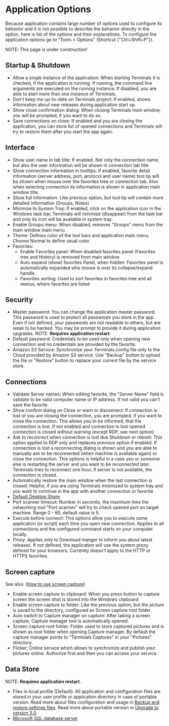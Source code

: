 # Application Options
Because application contains large number of options used to configure its behavior and it is not possible to describe the behavior directly in the option, here is list of the options and their explanations. To configure the application options go to "Tools > Options" (Shortcut {"Ctrl+Shift+P"}).

NOTE: This page is under construction!

## Startup & Shutdown
* Allow a single instance of the application: When starting Terminals it is checked, if the application is running. If running, the command line arguments are executed on the running instance. If disabled, you are able to start more than one instance of Terminals.
* Don't keep me up-to-date on Terminals project: If enabled, shows information about new releases during application start up.
* Show close confirmation dialog: When closing Terminals main window, you will be prompted, if you want to do so.
* Save connections on close: If enabled and you are closing the application, you can store list of opened connections and Terminals will try to restore them after you start the app again.

## Interface
* Show user name in tab title: If enabled, Not only the connection name, but also the user information will be shown in connection tab title
* Show connection information in tooltips: If enabled, favorite detail information (server address, port, protocol and user name) tool tip will be shown when mouse over the favorites tree or connection tab. Also when selecting connection its information is shown in application main window title.
* Show full information: Like previous option, but tool tip will contain more detailed information (Groups, Notes)
* Minimize to System Tray: If enabled, click on the application icon in the Windows task bar, Terminals will minimize (disappear) from the task bar and only its icon will be available in system tray. 
* Enable Groups menu: When disabled, removes "Groups" menu from the main window main menu.
* Theme: Defines color of the tool bars and application main menu. Choose Normal to define usual color.
* Favorites:
	* Enable Favorites panel: When disabled favorites panel (Favorites tree and History) is removed from main window
	* Auto expand (show) favorites Panel, when hidden: Favorites panel is automatically expanded whe mouse is over its collapse/expand handle.
	* Favorites sorting: Used to sort favorites in favorites tree and all menus, where favorites are listed

## Security
* Master password: You can change the application master password. This password is used to protect all passwords you store in the app. Even if not defined, your passwords are not readable to others, but are weak to be hacked. You may be prompt to provide it during application upgrades. NOTE: **Requires application restart**.
* Default password: Credentials to be used only when opening new connection and no credentials are provided by the favorite. 
* Amazon S3 Service: Synchronize your Terminals.config file only to the Cloud provided by Amazon S3 service. Use "Backup" button to upload the file or "Restore" button to replace your current file by the service store.

## Connections
* Validate Server names: When editing favorite, the "Server Name" field is validate to be valid computer name or IP address. If not valid you can't save the favorite
* Show confirm dialog on Close or warn or disconnect: If connection is lost or you are closing the connection, you are prompted, if you want to close the connection. This allows you to be informed, that the connection is lost. If not enabled and connection is lost opened connection is closed without warning (except RDP, see next option)
* Ask to reconnect when connection is lost due Shutdown or reboot: This option applies to RDP only and replaces previous option if enabled. If connection is lost a reconnecting dialog is shown and you are able to manually ask to be reconnected (when machine is available again) or close the connection. This options is helpful in a case you or someone else is restarting the server and you want to be reconnected later. Terminals tries to reconnect one hour, if server is not available, the connection is closed.
* Automatically restore the main window when the last connection is closed: Helpful, if you are using Terminals minimized to system tray and you want to continue in the app with another connection or favorite
* [Default Desktop Share](Configure-connection-share.md)
* Port scanner timeout: Number in seconds, the maximum time the networking tool "Port scanner" will try to check opened port on target machine. Range 0 - 60, default value is 5.
* Execute before connect: This options allow you to execute some application (or script) each time you open new connection. Applies to all connections and the configured command starts on your computer locally.
* Proxy: Applies only to Download manger to inform you about latest releases. If not defined, the application will use the system proxy defined for your browsers. Currently doesn't apply to the HTTP or HTTPS favorites.

## Screen capture
See also: ([How to use screen capture](Capture-connection-screen.md))
* Enable screen capture to clipboard: When you press button to capture screen the screen shot is stored into the Windows clipboard.
* Enable screen capture to folder: Like the previous option, but the picture is saved to the directory, configured as Screen capture root folder.
* Auto switch to Capture manager on capture: After taking a screen capture, Capture manager tool is automatically opened.
* Screen capture root folder: Folder used to store captured pictures and is shown as root folder when opening Capture manager. By default the capture manager points to "Terminals Captures" in your "Pictures" directory.
* Flicker: Online service which allows to synchronize and publish your pictures online. Authorize first and then you can access your service. 

## Data Store
NOTE: **Requires application restart**.
* Files in local profile (Default): All application and configuration files are stored in your user profile or application directory in case of portable version. Read more about files configuration and usage in  [Backup and restore settings files](Backup-and-restore-settings-files.md). Read more about portable version in  [Upgrade to version 3.0](Upgrade-to-version-3.0.md).
* [Microsoft SQL database server](Store-data-in-SQL-database.md)
